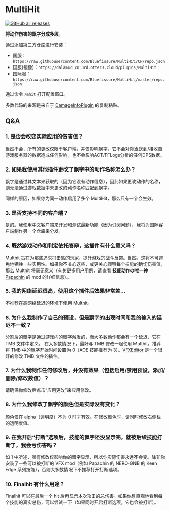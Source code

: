 # MultiHit

[![GitHub all releases](https://img.shields.io/github/downloads/Bluefissure/MultiHit/total?color=green)](https://github.com/Bluefissure/MultiHit/releases)

**将动作伤害的飘字分成多段。**

通过添加第三方仓库进行安装：
- 国服：`https://raw.githubusercontent.com/Bluefissure/MultiHit/CN/repo.json`
- 国服(镜像)：`https://dalamud_cn_3rd.otters.cloud/plugins/MultiHit`
- 国际服：`https://raw.githubusercontent.com/Bluefissure/MultiHit/master/repo.json`

通过命令 `/mhit` 打开配置窗口。

多数代码的来源是来自于 [DamageInfoPlugin](https://github.com/lmcintyre/DamageInfoPlugin) 的复制粘贴。

## Q&A

### 1. 是否会改变实际应用的伤害值？
当然不会，所有的更改仅限于客户端，并仅影响飘字，它不会对你发送到/接收自游戏服务器的数据造成任何影响，也不会影响ACT/FFLogs分析的任何DPS数据。

### 2. 如果我使用其他插件更改了飘字中的动作名称怎么办？
飘字是通过其文本来获取的（因为它没有动作信息），因此如果更改动作的名称，则无法通过游戏数据中未更改的动作名称匹配到飘字。

同样的原因，如果你为同一动作启用了多个 MultiHit，那么只有一个会生效。

### 3. 是否支持不同的客户端？
是的。我使用中文客户端来开发和测试最新功能（因为订阅问题），我将为国际客户端制作另一个仓库来分发。

### 4. 既然游戏动作和判定依托答辩，这插件有什么意义吗？
Multhit 旨在为那些追求打击感的玩家，提升游戏的战斗反馈。当然，这将不可避免地牺牲一些实用性。如果你不关心这些，或更关心观察每个技能的确切伤害值，那么 Multhit 将毫无意义（有关更多用户用例，请查看 **技能动作の唯一神** [ Papachin](https://www.youtube.com/c/papapachin) 的 mod 的详细信息）。

### 5. 我的网络延迟很高，使用这个插件后效果非常差...
不推荐在高网络延迟的环境下使用 Multhit。

### 6. 为什么我制作了自己的预设，但是飘字的出现时间和我的输入的延迟不一致？
分割后的飘字是通过游戏内的飘字触发的，而大多数动作都会有一个延迟，它在 TMB 文件中定义。
在大多数情况下，最好与 TMB 修改一起使用 Multhit。推荐将 TMB 中的飘字开始时间设置为 0（AOE 技能推荐为 3）。[VFXEditor](https://github.com/0ceal0t/Dalamud-VFXEditor) 是一个很好的修改 TMB 文件的插件。

### 7. 为什么我制作任何修改后，并没有效果（包括启用/禁用预设，添加/删除/修改数值）？
请确保你修改后点击“应用更改”来应用修改。

### 8. 为什么我修改了飘字的颜色但是实际没有变化？
颜色仅在 alpha（透明度）不为 0 时才有效。在修改颜色时，请同时修改右侧栏的透明度值。

### 9. 在我开启“打断”选项后，技能的飘字还没显示完，就被后续技能打断了，我会亏伤害吗？
如 1 中所述，所有修改仅影响你的飘字显示，所以你实际伤害永远不会变。除非你安装了一些可以被打断的 VFX mod（例如 Papachin 的 NERO-GNB 的 Keen Edge 系列技能），否则大多数情况下不推荐打开打断选项。

### 10. Finalhit 有什么用途？
Finalhit 可以在最后一个 hit 后再显示本次攻击的总伤害。如果你想直观地看到每个技能的真实总伤，可以尝试一下（如果同时开启打断选项，它也会被打断）。
